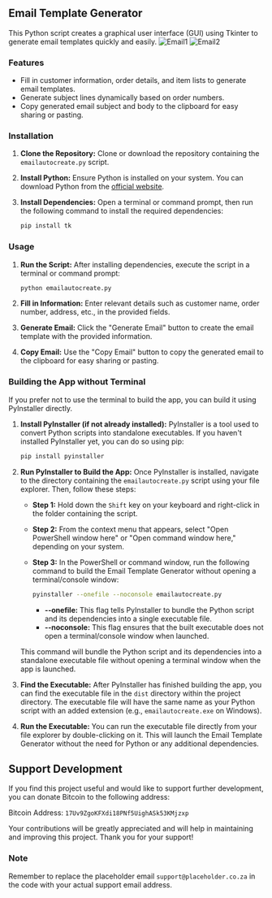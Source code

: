 ## Email Template Generator

This Python script creates a graphical user interface (GUI) using Tkinter to generate email templates quickly and easily.
![Email1](https://github.com/Jackson0Wells/Customer-Order-Email-Auto-Create/assets/165251968/7cc27836-5ffb-4f4e-a560-55624814f5cf)
![Email2](https://github.com/Jackson0Wells/Customer-Order-Email-Auto-Create/assets/165251968/87742ace-f8a8-486c-b785-7fd611d49bcf)

### Features


- Fill in customer information, order details, and item lists to generate email templates.
- Generate subject lines dynamically based on order numbers.
- Copy generated email subject and body to the clipboard for easy sharing or pasting.

### Installation

1. **Clone the Repository:**
   Clone or download the repository containing the `emailautocreate.py` script.

2. **Install Python:**
   Ensure Python is installed on your system. You can download Python from the [official website](https://www.python.org/downloads/).

3. **Install Dependencies:**
   Open a terminal or command prompt, then run the following command to install the required dependencies:
   ```sh
   pip install tk
   ```

### Usage

1. **Run the Script:**
   After installing dependencies, execute the script in a terminal or command prompt:
   ```sh
   python emailautocreate.py
   ```

2. **Fill in Information:**
   Enter relevant details such as customer name, order number, address, etc., in the provided fields.

3. **Generate Email:**
   Click the "Generate Email" button to create the email template with the provided information.

4. **Copy Email:**
   Use the "Copy Email" button to copy the generated email to the clipboard for easy sharing or pasting.

### Building the App without Terminal

If you prefer not to use the terminal to build the app, you can build it using PyInstaller directly.

1. **Install PyInstaller (if not already installed):**
   PyInstaller is a tool used to convert Python scripts into standalone executables. If you haven't installed PyInstaller yet, you can do so using pip:
   ```sh
   pip install pyinstaller
   ```

2. **Run PyInstaller to Build the App:**
   Once PyInstaller is installed, navigate to the directory containing the `emailautocreate.py` script using your file explorer. Then, follow these steps:

   - **Step 1:** Hold down the `Shift` key on your keyboard and right-click in the folder containing the script.
   - **Step 2:** From the context menu that appears, select "Open PowerShell window here" or "Open command window here," depending on your system.
   - **Step 3:** In the PowerShell or command window, run the following command to build the Email Template Generator without opening a terminal/console window:
     ```sh
     pyinstaller --onefile --noconsole emailautocreate.py
     ```

     - **--onefile:** This flag tells PyInstaller to bundle the Python script and its dependencies into a single executable file.
     - **--noconsole:** This flag ensures that the built executable does not open a terminal/console window when launched.

   This command will bundle the Python script and its dependencies into a standalone executable file without opening a terminal window when the app is launched.

3. **Find the Executable:**
   After PyInstaller has finished building the app, you can find the executable file in the `dist` directory within the project directory. The executable file will have the same name as your Python script with an added extension (e.g., `emailautocreate.exe` on Windows).

4. **Run the Executable:**
   You can run the executable file directly from your file explorer by double-clicking on it. This will launch the Email Template Generator without the need for Python or any additional dependencies.

## Support Development

If you find this project useful and would like to support further development, you can donate Bitcoin to the following address:

Bitcoin Address: `17Uv9ZgoKFXdi18PNf5UighASk53KMjzxp`

Your contributions will be greatly appreciated and will help in maintaining and improving this project. Thank you for your support!

### Note

Remember to replace the placeholder email `support@placeholder.co.za` in the code with your actual support email address.
